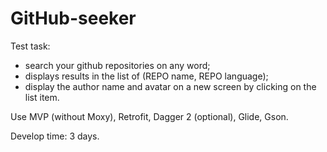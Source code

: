 # GitHub-seeker
Test task: 
 - search your github repositories on any word;
 - displays results in the list of (REPO name, REPO language);
 - display the author name and avatar on a new screen by clicking on the list item.
 
Use MVP (without Moxy), Retrofit, Dagger 2 (optional), Glide, Gson.

Develop time: 3 days.
